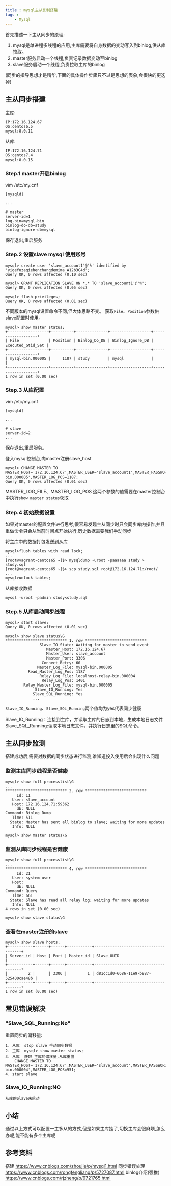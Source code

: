```yaml
---
title : mysql主从复制搭建
tags : 
	- Mysql
---
```


首先描述一下主从同步的原理:

1. mysql是单进程多线程的应用,主库需要将自身数据的变动写入到binlog,供从库拉取。
1. master服务启动一个线程,负责记录数据变动至binlog
1. slave服务启动一个线程,负责拉取主库的binlog

(同步的指导思想才是精华,下面的具体操作步骤只不过是思想的表象,会很快的更迭掉)

## 主从同步搭建

主库:

	IP:172.16.124.67
	OS:centos6.5
	mysql:8.0.11

从库:

	IP:172.16.124.71
	OS:centos7.4
	mysql:8.0.15
	
	
### Step.1 master开启binlog

vim /etc/my.cnf

	[mysqld]

	...

	# master
	server-id=1
	log-bin=mysql-bin
	binlog-do-db=study
	binlog-ignore-db=mysql
	
保存退出,重启服务
	
### Step.2 设置slave mysql 使用账号

	
	mysql> create user 'slave_account1'@'%' identified by 'yigefuzaqiehenchangdemima_A12b3C4d';
	Query OK, 0 rows affected (0.10 sec)

	mysql> GRANT REPLICATION SLAVE ON *.* TO 'slave_account1'@'%';
	Query OK, 0 rows affected (0.05 sec)

	mysql> flush privileges;
	Query OK, 0 rows affected (0.01 sec)

	
不同版本的mysql设置命令不同,但大体思路不变。
获取`File`、`Position`参数供slave配置时使用。

	mysql> show master status;
	+------------------+----------+--------------+------------------+-------------------+
	| File             | Position | Binlog_Do_DB | Binlog_Ignore_DB | Executed_Gtid_Set |
	+------------------+----------+--------------+------------------+-------------------+
	| mysql-bin.000005 |     1187 | study        | mysql            |                   |
	+------------------+----------+--------------+------------------+-------------------+
	1 row in set (0.00 sec)	
	
	
### Step.3 从库配置

vim /etc/my.cnf

	[mysqld]

	...

	# slave
	server-id=2
	...

保存退出,重启服务。	

登入mysql控制台,向master注册slave_host

	mysql> CHANGE MASTER TO MASTER_HOST='172.16.124.67',MASTER_USER='slave_account1',MASTER_PASSWORD='yigefuzaqiehenchangdemima_A12b3C4d',MASTER_LOG_FILE='mysql-bin.000005',MASTER_LOG_POS=1187;
	Query OK, 0 rows affected (0.01 sec)

MASTER_LOG_FILE、MASTER_LOG_POS 这两个参数的值需要在master控制台中执行`show master status`获取

### Step.4 初始数据设置

如果对master的配置文件进行思考,很容易发现主从同步时只会同步库内操作,并且重做命令只会从当前时间点开始执行,历史数据需要我们手动同步

将主库中的数据打包发送到从库

	mysql>flush tables with read lock;
	...
	[root@vagrant-centos65 ~]$> mysqldump -uroot -paaaaaa study > study.sql
	[root@vagrant-centos65 ~]$> scp study.sql root@172.16.124.71:/root/
	...
	mysql>unlock tables;

从库接收数据

	mysql -uroot -padmin study<study.sql
	
	
### Step.5 从库启动同步线程

	mysql> start slave;
	Query OK, 0 rows affected (0.01 sec)

	mysql> show slave status\G
	*************************** 1. row ***************************
				   Slave_IO_State: Waiting for master to send event
					  Master_Host: 172.16.124.67
					  Master_User: slave_account
					  Master_Port: 3306
					Connect_Retry: 60
				  Master_Log_File: mysql-bin.000005
			  Read_Master_Log_Pos: 1187
				   Relay_Log_File: localhost-relay-bin.000004
					Relay_Log_Pos: 1401
			Relay_Master_Log_File: mysql-bin.000005
				 Slave_IO_Running: Yes
				Slave_SQL_Running: Yes
				...

`Slave_IO_Running`、`Slave_SQL_Running`两个值均为yes代表同步健康

Slave_IO_Running：连接到主库，并读取主库的日志到本地，生成本地日志文件
Slave_SQL_Running:读取本地日志文件，并执行日志里的SQL命令。

				
## 主从同步监测

搭建成功后,需要对数据的同步状态进行监测,谁知道投入使用后会出现什么问题

### 监测主库同步线程是否健康

	mysql> show full processlist\G
	...
	*************************** 3. row ***************************
		 Id: 11
	   User: slave_account
	   Host: 172.16.124.71:59362
		 db: NULL
	Command: Binlog Dump
	   Time: 511
	  State: Master has sent all binlog to slave; waiting for more updates
	   Info: NULL
	
	mysql> show master status\G
	
### 监测从库同步线程是否健康

	mysql> show full processlist\G
	...
	*************************** 4. row ***************************
		 Id: 21
	   User: system user
	   Host: 
		 db: NULL
	Command: Query
	   Time: 661
	  State: Slave has read all relay log; waiting for more updates
	   Info: NULL
	4 rows in set (0.00 sec)	
	
	mysql> show slave status\G
	
### 查看在master注册的slave
	
	mysql> show slave hosts;
	+-----------+------+------+-----------+--------------------------------------+
	| Server_id | Host | Port | Master_id | Slave_UUID                           |
	+-----------+------+------+-----------+--------------------------------------+
	|         2 |      | 3306 |         1 | d81cc1d0-6686-11e9-b887-525400cae48b |
	+-----------+------+------+-----------+--------------------------------------+
	1 row in set (0.00 sec)

## 常见错误解决

### "Slave_SQL_Running:No" 
	
重置同步的偏移量:

	1. 从库  stop slave 手动同步数据
	2. 主库  mysql> show master status;  
	3. 从库  获取 主库的偏移量,从库重置
		CHANGE MASTER TO MASTER_HOST='172.16.124.67',MASTER_USER='slave_account',MASTER_PASSWORD='aaaaaa',MASTER_LOG_FILE='mysql-bin.000004',MASTER_LOG_POS=951;
	4. start slave	

### Slave_IO_Running:NO
	
	从库的Slave未启动

## 小结

通过以上方式可以配置一主多从的方式,但是如果主库挂了,切换主库会很麻烦,怎么办呢,能不能有多个主库呢
	
## 参考资料

搭建 https://www.cnblogs.com/zhoujie/p/mysql1.html
同步错误处理 https://www.cnblogs.com/rongfengliang/p/5727087.html
binlog介绍(强推) https://www.cnblogs.com/rjzheng/p/9721765.html




